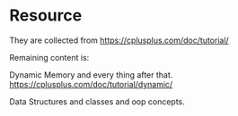 # Resource

They are collected from <https://cplusplus.com/doc/tutorial/>

Remaining content is:

Dynamic Memory and every thing after that.
<https://cplusplus.com/doc/tutorial/dynamic/>

Data Structures and classes and oop concepts.
